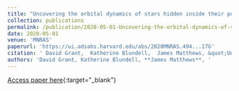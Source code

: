 ```yaml
---
title: "Uncovering the orbital dynamics of stars hidden inside their powerful winds: application to ensurematheta Carinae and RMC 140"
collection: publications
permalink: /publication/2020-05-01-Uncovering-the-orbital-dynamics-of-stars-hidden-inside-their-powerful-winds-application-to-ensurematheta-Carinae-and-RMC-140
date: 2020-05-01
venue: 'MNRAS'
paperurl: 'https://ui.adsabs.harvard.edu/abs/2020MNRAS.494...17G'
citation: ' David Grant,  Katherine Blundell,  James Matthews, &quot;Uncovering the orbital dynamics of stars hidden inside their powerful winds: application to ensurematheta Carinae and RMC 140.&quot; MNRAS, 2020.'
authors: 'David Grant, Katherine Blundell, **James Matthews**, '
---
```

[Access paper here](https://ui.adsabs.harvard.edu/abs/2020MNRAS.494...17G){:target="_blank"}
